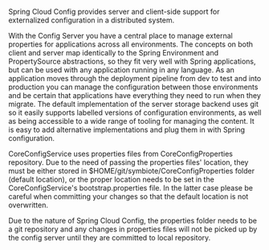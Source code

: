 Spring Cloud Config provides server and client-side support for externalized configuration in a distributed system.

With the Config Server you have a central place to manage external properties for applications across all environments. The concepts on both client and server map identically to the Spring Environment and PropertySource abstractions, so they fit very well with Spring applications, but can be used with any application running in any language. As an application moves through the deployment pipeline from dev to test and into production you can manage the configuration between those environments and be certain that applications have everything they need to run when they migrate. The default implementation of the server storage backend uses git so it easily supports labelled versions of configuration environments, as well as being accessible to a wide range of tooling for managing the content. It is easy to add alternative implementations and plug them in with Spring configuration.

CoreConfigService uses properties files from CoreConfigProperties repository. Due to the need of passing the properties files' location, they must be either stored in $HOME/git/symbiote/CoreConfigProperties folder (default location), or the proper location needs to be set in the CoreConfigService's bootstrap.properties file. In the latter case please be careful when committing your changes so that the default location is not overwritten.

Due to the nature of Spring Cloud Config, the properties folder needs to be a git repository and any changes in properties files will not be picked up by the config server until they are committed to local repository.
